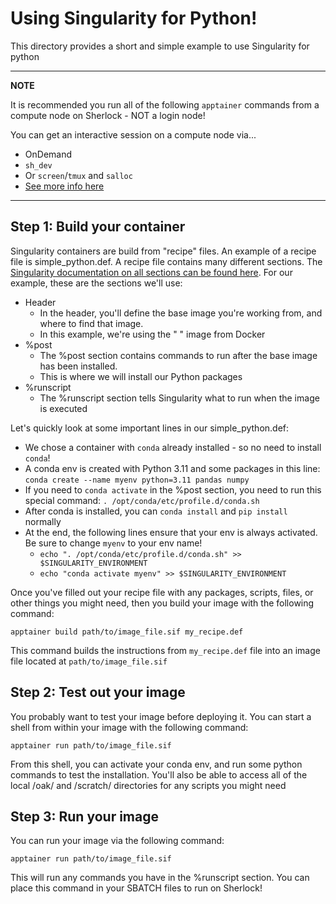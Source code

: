 # Using Singularity for Python!

This directory provides a short and simple example to use Singularity for python

---
**NOTE**

It is recommended you run all of the following `apptainer` commands from a compute node on Sherlock - NOT a login node!

You can get an interactive session on a compute node via...
* OnDemand
* `sh_dev`
* Or `screen`/`tmux` and `salloc`
* [See more info here](https://www.sherlock.stanford.edu/docs/user-guide/running-jobs/#interactive-jobs)

---

## Step 1: Build your container

Singularity containers are build from "recipe" files.  An example of a recipe file is simple_python.def.  A recipe file contains many different sections.  The [Singularity documentation on all sections can be found here](https://docs.sylabs.io/guides/2.6/user-guide/container_recipes.html).  For our example, these are the sections we'll use:

* Header
    * In the header, you'll define the base image you're working from, and where to find that image.
    * In this example, we're using the " " image from Docker
* %post
    * The %post section contains commands to run after the base image has been installed.
    * This is where we will install our Python packages
* %runscript
    * The %runscript section tells Singularity what to run when the image is executed
 

Let's quickly look at some important lines in our simple_python.def:
* We chose a container with `conda` already installed - so no need to install `conda`!
* A conda env is created with Python 3.11 and some packages in this line: `conda create --name myenv python=3.11 pandas numpy`
* If you need to `conda activate` in the %post section, you need to run this special command: `. /opt/conda/etc/profile.d/conda.sh`
* After conda is installed, you can `conda install` and `pip install` normally
* At the end, the following lines ensure that your env is always activated.  Be sure to change `myenv` to your env name!
    * `echo ". /opt/conda/etc/profile.d/conda.sh" >> $SINGULARITY_ENVIRONMENT`
    * `echo "conda activate myenv" >> $SINGULARITY_ENVIRONMENT`


Once you've filled out your recipe file with any packages, scripts, files, or other things you might need, then you build your image with the following command:

`apptainer build path/to/image_file.sif my_recipe.def`

This command builds the instructions from `my_recipe.def` file into an image file located at `path/to/image_file.sif`



## Step 2: Test out your image

You probably want to test your image before deploying it.  You can start a shell from within your image with the following command:

`apptainer run path/to/image_file.sif`

From this shell, you can activate your conda env, and run some python commands to test the installation.  You'll also be able to access all of the local /oak/ and /scratch/ directories for any scripts you might need

## Step 3: Run your image

You can run your image via the following command:

`apptainer run path/to/image_file.sif`

This will run any commands you have in the %runscript section.  You can place this command in your SBATCH files to run on Sherlock!
